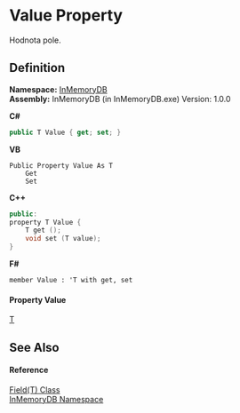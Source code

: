 # Value Property


Hodnota pole.



## Definition
**Namespace:** <a href="044e8d7f-0f94-a8b4-bd65-529f6359fdf7">InMemoryDB</a>  
**Assembly:** InMemoryDB (in InMemoryDB.exe) Version: 1.0.0

**C#**
``` C#
public T Value { get; set; }
```
**VB**
``` VB
Public Property Value As T
	Get
	Set
```
**C++**
``` C++
public:
property T Value {
	T get ();
	void set (T value);
}
```
**F#**
``` F#
member Value : 'T with get, set
```



#### Property Value
<a href="46a67b2d-bfd0-833f-4eb7-7ea9c7c08d2c">T</a>

## See Also


#### Reference
<a href="46a67b2d-bfd0-833f-4eb7-7ea9c7c08d2c">Field(T) Class</a>  
<a href="044e8d7f-0f94-a8b4-bd65-529f6359fdf7">InMemoryDB Namespace</a>  
